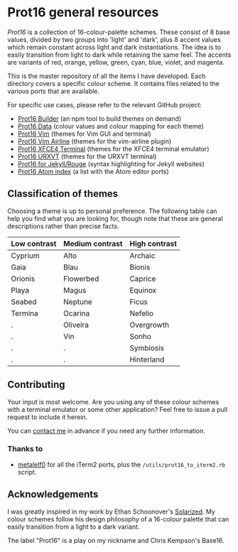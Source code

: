 # Prot16 general resources

*Prot16* is a collection of 16-colour-palette schemes. These consist of 8 base values, divided by two groups into 'light' and 'dark', plus 8 accent values which remain constant across light and dark instantiations. The idea is to easily transition from light to dark while retaining the same feel. The accents are variants of red, orange, yellow, green, cyan, blue, violet, and magenta.

This is the master repository of all the items I have developed. Each directory covers a specific colour scheme. It contains files related to the various ports that are available. 

For specific use cases, please refer to the relevant GitHub project:

- [Prot16 Builder](https://github.com/protesilaos/prot16-builder) (an npm tool to build themes on demand)
- [Prot16 Data](https://github.com/protesilaos/prot16-data) (colour values and colour mapping for each theme)
- [Prot16 Vim](https://github.com/protesilaos/prot16-vim) (themes for Vim GUI and terminal)
- [Prot16 Vim Airline](https://github.com/protesilaos/prot16-vim-airline) (themes for the vim-airline plugin)
- [Prot16 XFCE4 Terminal](https://github.com/protesilaos/prot16-xfce4-terminal) (themes for the XFCE4 terminal emulator)
- [Prot16 URXVT](https://github.com/protesilaos/prot16-urxvt) (themes for the URXVT terminal)
- [Prot16 for Jekyll/Rouge](https://github.com/protesilaos/prot16-jekyll-rouge) (syntax highlighting for Jekyll websites)
- [Prot16 Atom index](https://github.com/protesilaos/prot16-atom-index) (a list with the Atom editor ports)

## Classification of themes

Choosing a theme is up to personal preference. The following table can help you find what you are looking for, though note that these are general descriptions rather than precise facts.

Low contrast | Medium contrast | High contrast
--- | --- | --- |
Cyprium | Alto | Archaic
Gaia | Blau | Bionis
Orionis | Flowerbed | Caprice
Playa | Magus | Equinox
Seabed | Neptune | Ficus
Termina | Ocarina | Nefelio
. | Oliveira | Overgrowth
. | Vin | Sonho
. | . | Symbiosis
. | . | Hinterland

## Contributing

Your input is most welcome. Are you using any of these colour schemes with a terminal emulator or some other application? Feel free to issue a pull request to include it herein.

You can [contact me](https://protesilaos.com/contact/) in advance if you need any further information.

### Thanks to

- [metalelf0](https://github.com/metalelf0) for all the iTerm2 ports, plus the `/utils/prot16_to_iterm2.rb` script.

## Acknowledgements

I was greatly inspired in my work by Ethan Schoonover's [Solarized](http://ethanschoonover.com/solarized). My colour schemes follow his design philosophy of a 16-colour palette that can easily transition from a light to a dark variant.

The label "Prot16" is a play on my nickname and Chris Kempson's Base16.
